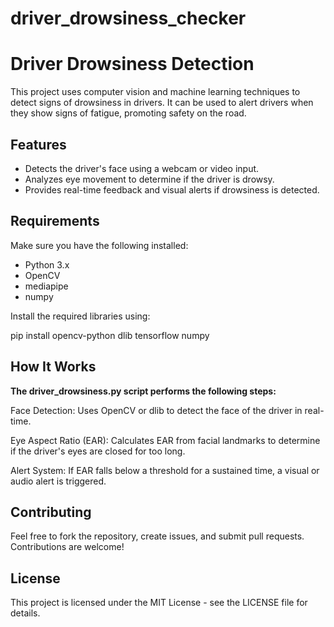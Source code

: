 # driver_drowsiness_checker
# Driver Drowsiness Detection

This project uses computer vision and machine learning techniques to detect signs of drowsiness in drivers. It can be used to alert drivers when they show signs of fatigue, promoting safety on the road.

## Features
- Detects the driver's face using a webcam or video input.
- Analyzes eye movement to determine if the driver is drowsy.
- Provides real-time feedback and visual alerts if drowsiness is detected.

## Requirements
Make sure you have the following installed:

- Python 3.x
- OpenCV
- mediapipe
- numpy

Install the required libraries using:


pip install opencv-python dlib tensorflow numpy

## How It Works
**The driver_drowsiness.py script performs the following steps:**

Face Detection: Uses OpenCV or dlib to detect the face of the driver in real-time.

Eye Aspect Ratio (EAR): Calculates EAR from facial landmarks to determine if the driver's eyes are closed for too long.

Alert System: If EAR falls below a threshold for a sustained time, a visual or audio alert is triggered.

## Contributing
Feel free to fork the repository, create issues, and submit pull requests. Contributions are welcome!

## License
This project is licensed under the MIT License - see the LICENSE file for details.

